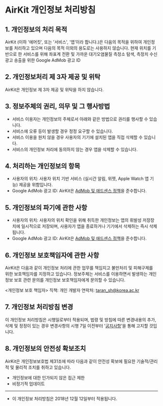 # AirKit 개인정보 처리방침


## 1. 개인정보의 처리 목적
AirKit (이하 '에어킷', 또는 '서비스', '앱’이라 합니다.)은 다음의 목적을 위하여 개인정보를 처리하고 있으며 다음의 목적 이외의 용도로는 사용하지 않습니다.
현재 위치를 기반으로 한 서비스를 위해 좌표계 전환 및 가까운 대기오염물질 측정소 탐색, 측정치 수신
광고 송출을 위한 Google AdMob 광고 ID

## 2. 개인정보처리 제 3자 제공 및 위탁
AirKit은 개인정보 제 3자 제공 및 위탁을 하지 않습니다.

## 3. 정보주체의 권리, 의무 및 그 행사방법
- 서비스 이용자는 개인정보의 주체로서 아래와 같은 방법으로 권리를 행사할 수 있습니다.
- 서비스에 오류 등이 발생할 경우 정정 요구할 수 있습니다.
- 서비스 이용을 원치 않을 경우 사용자의 기기에 설치된 앱을 직접 삭제할 수 있습니다.
- 서비스의 개인정보 처리에 동의하지 않는 경우 앱을 삭제할 수 있습니다.

## 4. 처리하는 개인정보의 항목
- 사용자의 위치: 사용자 위치 기반 서비스 (실시간 알림, 위젯, Apple Watch 앱 기능) 제공을 위함입니다.
- Google AdMob 광고 ID: AirKit은 [AdMob 및 애드센스 정책](https://support.google.com/admob/answer/6128543?hl=ko)을 준수합니다.

## 5. 개인정보의 파기에 관한 사항
- 사용자의 위치: 사용자의 위치 확인을 위해 취득한 개인정보는 앱의 휘발성 저장장치에 일시적으로 저장되며, 사용자가 앱을 종료하거나 기기에서 삭제하는 즉시 삭제됩니다.
- Google AdMob 광고 ID: AirKit은 [AdMob 및 애드센스 정책](https://support.google.com/admob/answer/6128543?hl=ko)을 준수합니다.

## 6. 개인정보 보호책임자에 관한 사항
AirKit은 다음과 같이 개인정보 처리에 관한 업무를 책임지고 불만처리 및 피해구제를 위한 보호책임자를 지정하고 있습니다. 정보주체는 서비스를 이용하면서 발생하는 개인정보 보호 관련 문의를 개인정보 보호책임자에게 문의할 수 있습니다.

<개인정보 보호 책임자>
직책: 개인 개발자
연락처: taran_sh@korea.ac.kr

## 7. 개인정보 처리방침 변경
이 개인정보 처리방침은 시행일로부터 적용되며, 법령 및 방침에 따른 변경내용의 추가, 삭제 및 정정이 있는 경우 변경사항의 시행 7일 이전부터 '[공지사항](https://github.com/naturale0/AirKit-Privacy-Policy/blob/master/공지사항.md)’을 통해 고지할 것입니다.

## 8. 개인정보의 안전성 확보조치
AirKit은 개인정보보호법 제31조에 따라 다음과 같이 안전성 확보에 필요한 기술적/관리적 및 물리적 조치를 취하고 있습니다.
- 개인정보에 대한 인가되지 않은 접근 제한
- 비정기적 업데이트

---

- 이 개인정보 처리방침은 2018년 12월 12일부터 적용됩니다.
